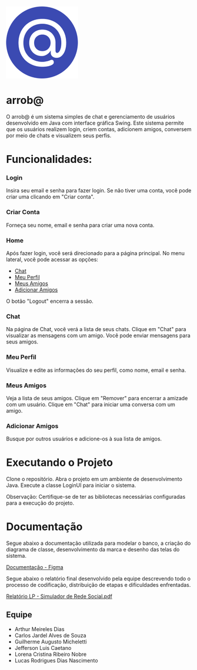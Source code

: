 

![Logo](https://raw.githubusercontent.com/Gmicheletti/arroba/main/src/main/resources/img/arrobaicon.png)

# arrob@

O arrob@ é um sistema simples de chat e gerenciamento de usuários desenvolvido em Java com interface gráfica Swing. Este sistema permite que os usuários realizem login, criem contas, adicionem amigos, conversem por meio de chats e visualizem seus perfis.

# Funcionalidades:

### Login
Insira seu email e senha para fazer login.
Se não tiver uma conta, você pode criar uma clicando em "Criar conta".

### Criar Conta
Forneça seu nome, email e senha para criar uma nova conta.

### Home
Após fazer login, você será direcionado para a página principal.
No menu lateral, você pode acessar as opções:
* [Chat](#chat)
* [Meu Perfil](#meu-perfil)
* [Meus Amigos](#meus-amigos)
* [Adicionar Amigos](#adicionar-amigos)

O botão "Logout" encerra a sessão.

### Chat
Na página de Chat, você verá a lista de seus chats.
Clique em "Chat" para visualizar as mensagens com um amigo.
Você pode enviar mensagens para seus amigos.

### Meu Perfil
Visualize e edite as informações do seu perfil, como nome, email e senha.

### Meus Amigos
Veja a lista de seus amigos.
Clique em "Remover" para encerrar a amizade com um usuário.
Clique em "Chat" para iniciar uma conversa com um amigo.

### Adicionar Amigos
Busque por outros usuários e adicione-os à sua lista de amigos.

# Executando o Projeto
Clone o repositório.
Abra o projeto em um ambiente de desenvolvimento Java.
Execute a classe LoginUI para iniciar o sistema.

Observação: Certifique-se de ter as bibliotecas necessárias configuradas para a execução do projeto.


# Documentação

Segue abaixo a documentação utilizada para modelar o banco, a criação do diagrama de classe, desenvolvimento da marca e desenho das telas do sistema.

[Documentação - Figma](https://www.figma.com/file/SbPkeFRFPOa5pfUYONF5II/arrob%40?type=design&node-id=0%3A1&mode=design&t=3AOIqp9emLMyKUfm-1)

Segue abaixo o relatório final desenvolvido pela equipe descrevendo todo o processo de codificação, distribuição de etapas e dificuldades enfrentadas.

[Relatório LP - Simulador de Rede Social.pdf](https://github.com/Gmicheletti/arroba/files/13453723/Relatorio.LP.-.Simulador.de.Rede.Social.pdf)


## Equipe
- Arthur Meireles Dias
- Carlos Jardel Alves de Souza
- Guilherme Augusto Micheletti
- Jefferson Luis Caetano
- Lorena Cristina Ribeiro Nobre
- Lucas Rodrigues Dias Nascimento  






